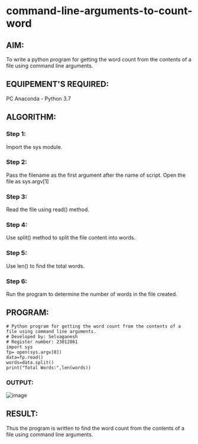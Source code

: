 # command-line-arguments-to-count-word
## AIM:
To write a python program for getting the word count from the contents of a file using command line arguments.
## EQUIPEMENT'S REQUIRED: 
PC
Anaconda - Python 3.7
## ALGORITHM: 
### Step 1:
Import the sys module.
### Step 2:
Pass the filename as the first argument after the name of script. Open the file as sys.argv[1]
### Step 3:
Read the file using read() method.
### Step 4:
Use split() method to split the file content into words.
### Step 5:
Use len() to find the total words.
### Step 6:
Run the program to determine the number of words in the file created.

## PROGRAM:
```
# Python program for getting the word count from the contents of a file using command line arguments.
# Developed by: Selvaganesh
# Register number: 23012861
import sys
fp= open(sys.argv[0])
data=fp.read()
words=data.split()
print("Total Words:",len(words))
```
### OUTPUT:

![image](https://github.com/GANESH23012861/command-line-arguments-to-count-word/assets/147139861/347f6c83-a3e0-4736-b80a-7f58c794d762)


## RESULT:
Thus the program is written to find the word count from the contents of a file using command line arguments.
